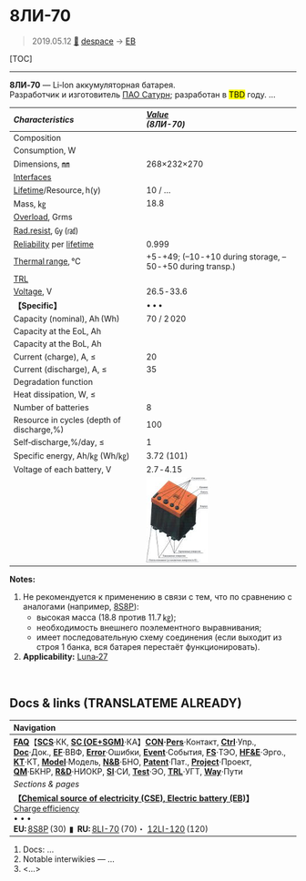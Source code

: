 # 8ЛИ-70
> 2019.05.12 [🚀](../index/index.md) [despace](index.md) → [EB](eb.md)

[TOC]

---

**8ЛИ‑70** — Li‑Ion аккумуляторная батарея.  
Разработчик и изготовитель [ПАО Сатурн](пао_сатурн.md); разработан в <mark>TBD</mark> году. …

|*Characteristics*|*[Value](si.md)<br> (8ЛИ-70)*|
|:--|:--|
|Composition| |
|Consumption, W| |
|Dimensions, ㎜|268×232×270|
|[Interfaces](interface.md)| |
|[Lifetime](lifetime.md)/Resource, h(y)|10 / …|
|Mass, ㎏|18.8|
|[Overload](vibration.md), Grms| |
|[Rad.resist](ion_rad.md), ㏉ (㎭)| |
|[Reliability](qm.md) per [lifetime](lifetime.md)|0.999|
|[Thermal range](tcs.md), ℃|+5 ‑ +49; (–10 ‑ +10 during storage, –50 ‑ +50 during transp.)|
|[TRL](trl.md)| |
|[Voltage](voltage.md), V|26.5 ‑ 33.6|
|**【Specific】**|• • •|
|Capacity (nominal), Ah (Wh)|70 / 2 020|
|Capacity at the EoL, Ah| |
|Capacity at the BoL, Ah| |
|Current (charge), A, ≤|20|
|Current (discharge), A, ≤|35|
|Degradation function| |
|Heat dissipation, W, ≤| |
|Number of batteries|8|
|Resource in cycles (depth of discharge,%)| 100|
|Self‑discharge,%/day, ≤|1|
|Specific energy, Ah/㎏ (Wh/㎏)|3.72 (101)|
|Voltage of each battery, V|2.7 ‑ 4.15|
| |[![](f/sps/8li-70_thumb.jpg)](f/sps/8li-70.jpg)|

**Notes:**

   1. Не рекомендуется к применению в связи с тем, что по сравнению с аналогами (например, [8S8P](8s8p.md)):
      - высокая масса (18.8 против 11.7 ㎏);
      - необходимость внешнего поэлементного выравнивания;
      - имеет последовательную схему соединения (если выходит из строя 1 банка, вся батарея перестаёт функционировать).
   1. **Applicability:** [Luna‑27](луна_27.md)



<p style="page-break-after:always"> </p>

## Docs & links (TRANSLATEME ALREADY)
|Navigation|
|:--|
|**[FAQ](faq.md)**【**[SCS](scs.md)**·КК, **[SC (OE+SGM)](sc.md)**·КА】**[CON](contact.md)·[Pers](person.md)**·Контакт, **[Ctrl](control.md)**·Упр., **[Doc](doc.md)**·Док., **[EF](ef.md)**·ВВФ, **[Error](error.md)**·Ошибки, **[Event](event.md)**·События, **[FS](fs.md)**·ТЭО, **[HF&E](hfe.md)**·Эрго., **[KT](kt.md)**·КТ, **[Model](model.md)**·Модель, **[N&B](nnb.md)**·БНО, **[Patent](патент.md)**·Пат., **[Project](project.md)**·Проект, **[QM](qm.md)**·БКНР, **[R&D](rnd.md)**·НИОКР, **[SI](si.md)**·СИ, **[Test](test.md)**·ЭО, **[TRL](trl.md)**·УГТ, **[Way](way.md)**·Пути|
|*Sections & pages*|
|**【[Chemical source of electricity (CSE), Electric battery (EB)](eb.md)】**<br> [Charge efficiency](charge_eff.md) <br>• • •<br> **EU:** [8S8P](8s8p.md) (30)  ▮  **RU:** [8LI-70](8li_70.md) (70)・ [12LI-120](12li_120.md) (120)|

   1. Docs: …
   1. Notable interwikies — …
   1. <…>
